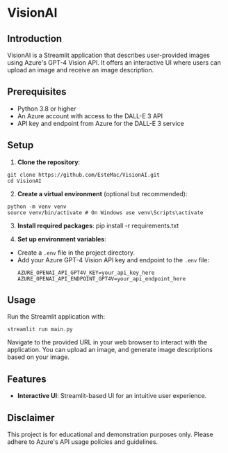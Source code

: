 # VisionAI

## Introduction
VisionAI is a Streamlit application that describes user-provided images using Azure's GPT-4 Vision API. It offers an interactive UI where users can upload an image and receive an image description.

## Prerequisites
- Python 3.8 or higher
- An Azure account with access to the DALL-E 3 API
- API key and endpoint from Azure for the DALL-E 3 service

## Setup
1. **Clone the repository**:
```
git clone https://github.com/EsteMac/VisionAI.git
cd VisionAI
```

2. **Create a virtual environment** (optional but recommended):
```
python -m venv venv
source venv/bin/activate # On Windows use venv\Scripts\activate
```

3. **Install required packages**:
pip install -r requirements.txt

4. **Set up environment variables**:
- Create a `.env` file in the project directory.
- Add your Azure GPT-4 Vision API key and endpoint to the `.env` file:
  ```
  AZURE_OPENAI_API_GPT4V_KEY=your_api_key_here
  AZURE_OPENAI_API_ENDPOINT_GPT4V=your_api_endpoint_here
  ```

## Usage
Run the Streamlit application with:
```
streamlit run main.py
```

Navigate to the provided URL in your web browser to interact with the application. You can upload an image, and generate image descriptions based on your image. 

## Features
- **Interactive UI**: Streamlit-based UI for an intuitive user experience.

## Disclaimer
This project is for educational and demonstration purposes only. Please adhere to Azure's API usage policies and guidelines.


